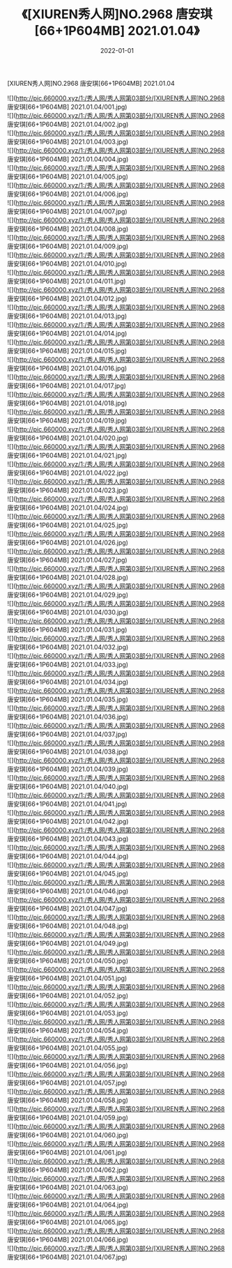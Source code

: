 ﻿---
layout: post
title:  《[XIUREN秀人网]NO.2968 唐安琪[66+1P604MB] 2021.01.04》
date:   2022-01-01
img: http://pic.660000.xyz/1:/秀人网/秀人网第03部分/[XIUREN秀人网]NO.2968 唐安琪[66+1P604MB] 2021.01.04/000.jpg
categories: [美女, 清纯, 唯美]
---

[XIUREN秀人网]NO.2968 唐安琪[66+1P604MB] 2021.01.04

 ![](http://pic.660000.xyz/1:/秀人网/秀人网第03部分/[XIUREN秀人网]NO.2968 唐安琪[66+1P604MB] 2021.01.04/001.jpg) <br>![](http://pic.660000.xyz/1:/秀人网/秀人网第03部分/[XIUREN秀人网]NO.2968 唐安琪[66+1P604MB] 2021.01.04/002.jpg) <br>![](http://pic.660000.xyz/1:/秀人网/秀人网第03部分/[XIUREN秀人网]NO.2968 唐安琪[66+1P604MB] 2021.01.04/003.jpg) <br>![](http://pic.660000.xyz/1:/秀人网/秀人网第03部分/[XIUREN秀人网]NO.2968 唐安琪[66+1P604MB] 2021.01.04/004.jpg) <br>![](http://pic.660000.xyz/1:/秀人网/秀人网第03部分/[XIUREN秀人网]NO.2968 唐安琪[66+1P604MB] 2021.01.04/005.jpg) <br>![](http://pic.660000.xyz/1:/秀人网/秀人网第03部分/[XIUREN秀人网]NO.2968 唐安琪[66+1P604MB] 2021.01.04/006.jpg) <br>![](http://pic.660000.xyz/1:/秀人网/秀人网第03部分/[XIUREN秀人网]NO.2968 唐安琪[66+1P604MB] 2021.01.04/007.jpg) <br>![](http://pic.660000.xyz/1:/秀人网/秀人网第03部分/[XIUREN秀人网]NO.2968 唐安琪[66+1P604MB] 2021.01.04/008.jpg) <br>![](http://pic.660000.xyz/1:/秀人网/秀人网第03部分/[XIUREN秀人网]NO.2968 唐安琪[66+1P604MB] 2021.01.04/009.jpg) <br>![](http://pic.660000.xyz/1:/秀人网/秀人网第03部分/[XIUREN秀人网]NO.2968 唐安琪[66+1P604MB] 2021.01.04/010.jpg) <br>![](http://pic.660000.xyz/1:/秀人网/秀人网第03部分/[XIUREN秀人网]NO.2968 唐安琪[66+1P604MB] 2021.01.04/011.jpg) <br>![](http://pic.660000.xyz/1:/秀人网/秀人网第03部分/[XIUREN秀人网]NO.2968 唐安琪[66+1P604MB] 2021.01.04/012.jpg) <br>![](http://pic.660000.xyz/1:/秀人网/秀人网第03部分/[XIUREN秀人网]NO.2968 唐安琪[66+1P604MB] 2021.01.04/013.jpg) <br>![](http://pic.660000.xyz/1:/秀人网/秀人网第03部分/[XIUREN秀人网]NO.2968 唐安琪[66+1P604MB] 2021.01.04/014.jpg) <br>![](http://pic.660000.xyz/1:/秀人网/秀人网第03部分/[XIUREN秀人网]NO.2968 唐安琪[66+1P604MB] 2021.01.04/015.jpg) <br>![](http://pic.660000.xyz/1:/秀人网/秀人网第03部分/[XIUREN秀人网]NO.2968 唐安琪[66+1P604MB] 2021.01.04/016.jpg) <br>![](http://pic.660000.xyz/1:/秀人网/秀人网第03部分/[XIUREN秀人网]NO.2968 唐安琪[66+1P604MB] 2021.01.04/017.jpg) <br>![](http://pic.660000.xyz/1:/秀人网/秀人网第03部分/[XIUREN秀人网]NO.2968 唐安琪[66+1P604MB] 2021.01.04/018.jpg) <br>![](http://pic.660000.xyz/1:/秀人网/秀人网第03部分/[XIUREN秀人网]NO.2968 唐安琪[66+1P604MB] 2021.01.04/019.jpg) <br>![](http://pic.660000.xyz/1:/秀人网/秀人网第03部分/[XIUREN秀人网]NO.2968 唐安琪[66+1P604MB] 2021.01.04/020.jpg) <br>![](http://pic.660000.xyz/1:/秀人网/秀人网第03部分/[XIUREN秀人网]NO.2968 唐安琪[66+1P604MB] 2021.01.04/021.jpg) <br>![](http://pic.660000.xyz/1:/秀人网/秀人网第03部分/[XIUREN秀人网]NO.2968 唐安琪[66+1P604MB] 2021.01.04/022.jpg) <br>![](http://pic.660000.xyz/1:/秀人网/秀人网第03部分/[XIUREN秀人网]NO.2968 唐安琪[66+1P604MB] 2021.01.04/023.jpg) <br>![](http://pic.660000.xyz/1:/秀人网/秀人网第03部分/[XIUREN秀人网]NO.2968 唐安琪[66+1P604MB] 2021.01.04/024.jpg) <br>![](http://pic.660000.xyz/1:/秀人网/秀人网第03部分/[XIUREN秀人网]NO.2968 唐安琪[66+1P604MB] 2021.01.04/025.jpg) <br>![](http://pic.660000.xyz/1:/秀人网/秀人网第03部分/[XIUREN秀人网]NO.2968 唐安琪[66+1P604MB] 2021.01.04/026.jpg) <br>![](http://pic.660000.xyz/1:/秀人网/秀人网第03部分/[XIUREN秀人网]NO.2968 唐安琪[66+1P604MB] 2021.01.04/027.jpg) <br>![](http://pic.660000.xyz/1:/秀人网/秀人网第03部分/[XIUREN秀人网]NO.2968 唐安琪[66+1P604MB] 2021.01.04/028.jpg) <br>![](http://pic.660000.xyz/1:/秀人网/秀人网第03部分/[XIUREN秀人网]NO.2968 唐安琪[66+1P604MB] 2021.01.04/029.jpg) <br>![](http://pic.660000.xyz/1:/秀人网/秀人网第03部分/[XIUREN秀人网]NO.2968 唐安琪[66+1P604MB] 2021.01.04/030.jpg) <br>![](http://pic.660000.xyz/1:/秀人网/秀人网第03部分/[XIUREN秀人网]NO.2968 唐安琪[66+1P604MB] 2021.01.04/031.jpg) <br>![](http://pic.660000.xyz/1:/秀人网/秀人网第03部分/[XIUREN秀人网]NO.2968 唐安琪[66+1P604MB] 2021.01.04/032.jpg) <br>![](http://pic.660000.xyz/1:/秀人网/秀人网第03部分/[XIUREN秀人网]NO.2968 唐安琪[66+1P604MB] 2021.01.04/033.jpg) <br>![](http://pic.660000.xyz/1:/秀人网/秀人网第03部分/[XIUREN秀人网]NO.2968 唐安琪[66+1P604MB] 2021.01.04/034.jpg) <br>![](http://pic.660000.xyz/1:/秀人网/秀人网第03部分/[XIUREN秀人网]NO.2968 唐安琪[66+1P604MB] 2021.01.04/035.jpg) <br>![](http://pic.660000.xyz/1:/秀人网/秀人网第03部分/[XIUREN秀人网]NO.2968 唐安琪[66+1P604MB] 2021.01.04/036.jpg) <br>![](http://pic.660000.xyz/1:/秀人网/秀人网第03部分/[XIUREN秀人网]NO.2968 唐安琪[66+1P604MB] 2021.01.04/037.jpg) <br>![](http://pic.660000.xyz/1:/秀人网/秀人网第03部分/[XIUREN秀人网]NO.2968 唐安琪[66+1P604MB] 2021.01.04/038.jpg) <br>![](http://pic.660000.xyz/1:/秀人网/秀人网第03部分/[XIUREN秀人网]NO.2968 唐安琪[66+1P604MB] 2021.01.04/039.jpg) <br>![](http://pic.660000.xyz/1:/秀人网/秀人网第03部分/[XIUREN秀人网]NO.2968 唐安琪[66+1P604MB] 2021.01.04/040.jpg) <br>![](http://pic.660000.xyz/1:/秀人网/秀人网第03部分/[XIUREN秀人网]NO.2968 唐安琪[66+1P604MB] 2021.01.04/041.jpg) <br>![](http://pic.660000.xyz/1:/秀人网/秀人网第03部分/[XIUREN秀人网]NO.2968 唐安琪[66+1P604MB] 2021.01.04/042.jpg) <br>![](http://pic.660000.xyz/1:/秀人网/秀人网第03部分/[XIUREN秀人网]NO.2968 唐安琪[66+1P604MB] 2021.01.04/043.jpg) <br>![](http://pic.660000.xyz/1:/秀人网/秀人网第03部分/[XIUREN秀人网]NO.2968 唐安琪[66+1P604MB] 2021.01.04/044.jpg) <br>![](http://pic.660000.xyz/1:/秀人网/秀人网第03部分/[XIUREN秀人网]NO.2968 唐安琪[66+1P604MB] 2021.01.04/045.jpg) <br>![](http://pic.660000.xyz/1:/秀人网/秀人网第03部分/[XIUREN秀人网]NO.2968 唐安琪[66+1P604MB] 2021.01.04/046.jpg) <br>![](http://pic.660000.xyz/1:/秀人网/秀人网第03部分/[XIUREN秀人网]NO.2968 唐安琪[66+1P604MB] 2021.01.04/047.jpg) <br>![](http://pic.660000.xyz/1:/秀人网/秀人网第03部分/[XIUREN秀人网]NO.2968 唐安琪[66+1P604MB] 2021.01.04/048.jpg) <br>![](http://pic.660000.xyz/1:/秀人网/秀人网第03部分/[XIUREN秀人网]NO.2968 唐安琪[66+1P604MB] 2021.01.04/049.jpg) <br>![](http://pic.660000.xyz/1:/秀人网/秀人网第03部分/[XIUREN秀人网]NO.2968 唐安琪[66+1P604MB] 2021.01.04/050.jpg) <br>![](http://pic.660000.xyz/1:/秀人网/秀人网第03部分/[XIUREN秀人网]NO.2968 唐安琪[66+1P604MB] 2021.01.04/051.jpg) <br>![](http://pic.660000.xyz/1:/秀人网/秀人网第03部分/[XIUREN秀人网]NO.2968 唐安琪[66+1P604MB] 2021.01.04/052.jpg) <br>![](http://pic.660000.xyz/1:/秀人网/秀人网第03部分/[XIUREN秀人网]NO.2968 唐安琪[66+1P604MB] 2021.01.04/053.jpg) <br>![](http://pic.660000.xyz/1:/秀人网/秀人网第03部分/[XIUREN秀人网]NO.2968 唐安琪[66+1P604MB] 2021.01.04/054.jpg) <br>![](http://pic.660000.xyz/1:/秀人网/秀人网第03部分/[XIUREN秀人网]NO.2968 唐安琪[66+1P604MB] 2021.01.04/055.jpg) <br>![](http://pic.660000.xyz/1:/秀人网/秀人网第03部分/[XIUREN秀人网]NO.2968 唐安琪[66+1P604MB] 2021.01.04/056.jpg) <br>![](http://pic.660000.xyz/1:/秀人网/秀人网第03部分/[XIUREN秀人网]NO.2968 唐安琪[66+1P604MB] 2021.01.04/057.jpg) <br>![](http://pic.660000.xyz/1:/秀人网/秀人网第03部分/[XIUREN秀人网]NO.2968 唐安琪[66+1P604MB] 2021.01.04/058.jpg) <br>![](http://pic.660000.xyz/1:/秀人网/秀人网第03部分/[XIUREN秀人网]NO.2968 唐安琪[66+1P604MB] 2021.01.04/059.jpg) <br>![](http://pic.660000.xyz/1:/秀人网/秀人网第03部分/[XIUREN秀人网]NO.2968 唐安琪[66+1P604MB] 2021.01.04/060.jpg) <br>![](http://pic.660000.xyz/1:/秀人网/秀人网第03部分/[XIUREN秀人网]NO.2968 唐安琪[66+1P604MB] 2021.01.04/061.jpg) <br>![](http://pic.660000.xyz/1:/秀人网/秀人网第03部分/[XIUREN秀人网]NO.2968 唐安琪[66+1P604MB] 2021.01.04/062.jpg) <br>![](http://pic.660000.xyz/1:/秀人网/秀人网第03部分/[XIUREN秀人网]NO.2968 唐安琪[66+1P604MB] 2021.01.04/063.jpg) <br>![](http://pic.660000.xyz/1:/秀人网/秀人网第03部分/[XIUREN秀人网]NO.2968 唐安琪[66+1P604MB] 2021.01.04/064.jpg) <br>![](http://pic.660000.xyz/1:/秀人网/秀人网第03部分/[XIUREN秀人网]NO.2968 唐安琪[66+1P604MB] 2021.01.04/065.jpg) <br>![](http://pic.660000.xyz/1:/秀人网/秀人网第03部分/[XIUREN秀人网]NO.2968 唐安琪[66+1P604MB] 2021.01.04/066.jpg) <br>![](http://pic.660000.xyz/1:/秀人网/秀人网第03部分/[XIUREN秀人网]NO.2968 唐安琪[66+1P604MB] 2021.01.04/067.jpg) <br>